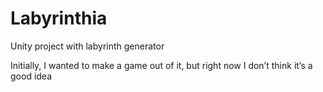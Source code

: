 # Labyrinthia
Unity project with labyrinth generator

Initially, I wanted to make a game out of it, but right now I don’t think it’s a good idea
